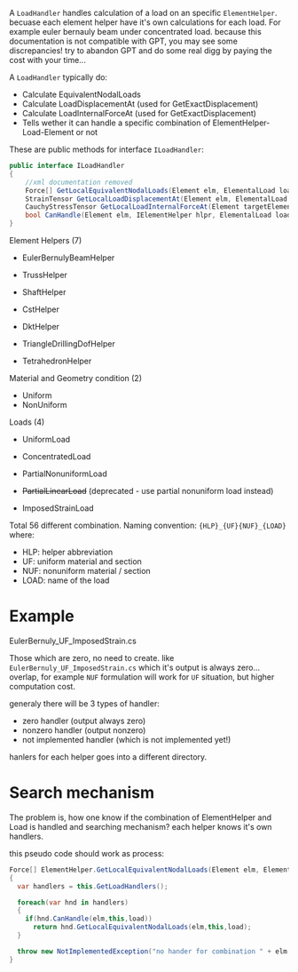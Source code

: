 ﻿A `LoadHandler` handles calculation of a load on an specific `ElementHelper`. becuase each element helper have it's own calculations for each load.
For example euler bernauly beam under concentrated load. because this documentation is not compatible with GPT, you may see some discrepancies!
try to abandon GPT and do some real digg by paying the cost with your time...

A `LoadHandler` typically do:

- Calculate EquivalentNodalLoads
- Calculate LoadDisplacementAt (used for GetExactDisplacement)
- Calculate LoadInternalForceAt (used for GetExactDisplacement)
- Tells wether it can handle a specific combination of ElementHelper-Load-Element or not

These are public methods for interface `ILoadHandler`:

``` c#
public interface ILoadHandler
{
    //xml documentation removed
    Force[] GetLocalEquivalentNodalLoads(Element elm, ElementalLoad load);
    StrainTensor GetLocalLoadDisplacementAt(Element elm, ElementalLoad load, IsoPoint loc);
    CauchyStressTensor GetLocalLoadInternalForceAt(Element targetElement, ElementalLoad load, IsoPoint loc);
    bool CanHandle(Element elm, IElementHelper hlpr, ElementalLoad load);
}
```


Element Helpers (7)

- EulerBernulyBeamHelper
- TrussHelper
- ShaftHelper

- CstHelper
- DktHelper
- TriangleDrillingDofHelper

- TetrahedronHelper

Material and Geometry condition (2)

- Uniform
- NonUniform

Loads (4)

- UniformLoad
- ConcentratedLoad
- PartialNonuniformLoad
- ~~PartialLinearLoad~~ (deprecated - use partial nonuniform load instead)
 
- ImposedStrainLoad



Total 56 different combination.
Naming convention: `{HLP}_{UF}{NUF}_{LOAD}` where:
- HLP: helper abbreviation
- UF: uniform material and section
- NUF: nonuniform material / section
- LOAD: name of the load

# Example

EulerBernuly_UF_ImposedStrain.cs

Those which are zero, no need to create. like `EulerBernuly_UF_ImposedStrain.cs` which it's output is always zero...
overlap, for example `NUF` formulation will work for `UF` situation, but higher computation cost.

generaly there will be 3 types of handler:
- zero handler (output always zero)
- nonzero handler (output nonzero)
- not implemented handler (which is not implemented yet!)

hanlers for each helper goes into a different directory.

# Search mechanism

The problem is, how one know if the combination of ElementHelper and Load is handled and searching mechanism?
each helper knows it's own handlers. 

this pseudo code should work as process:

``` C#
Force[] ElementHelper.GetLocalEquivalentNodalLoads(Element elm, ElementalLoad load)
{
  var handlers = this.GetLoadHandlers();

  foreach(var hnd in handlers)
  {
    if(hnd.CanHandle(elm,this,load))
      return hnd.GetLocalEquivalentNodalLoads(elm,this,load);
  }

  throw new NotImplementedException("no hander for combination " + elm.GetType() + load.GetType() + "and uf-f ity!" );
}
```